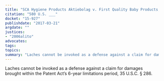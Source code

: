 ```yaml
---
title: "SCA Hygiene Products Aktiebolag v. First Quality Baby Products, LLC"
citation: "580 U.S. ___"
docket: "15-927"
publishdate: "2017-03-21"
argdate: ""
justices:
- "2006alito"
advocates:
tags:
topics:
summary: "Laches cannot be invoked as a defense against a claim for damages brought within the Patent Act’s 6-year limitations period, 35 U.S.C. § 286."
---
```

Laches cannot be invoked as a defense against a claim for damages brought within the Patent Act’s 6-year limitations period, 35 U.S.C. § 286.

